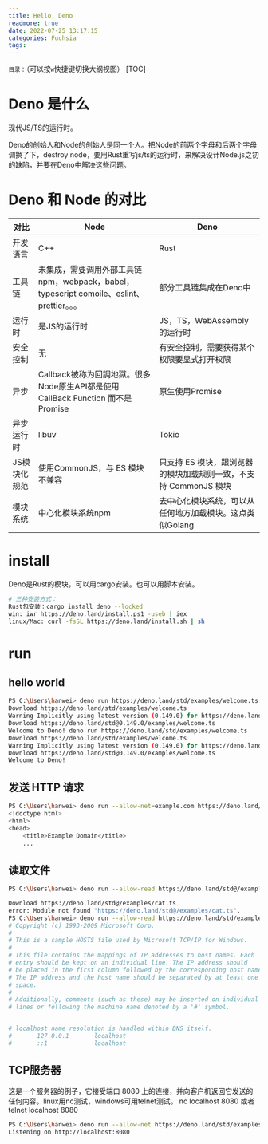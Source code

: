 ```yaml
---
title: Hello, Deno
readmore: true
date: 2022-07-25 13:17:15
categories: Fuchsia
tags:
---
```


`目录：`（可以按`w`快捷键切换大纲视图）
[TOC]

# Deno 是什么
现代JS/TS的运行时。

Deno的创始人和Node的创始人是同一个人。把Node的前两个字母和后两个字母调换了下，destroy node，要用Rust重写js/ts的运行时，来解决设计Node.js之初的缺陷，并要在Deno中解决这些问题。

# Deno 和 Node 的对比

|对比 | Node | Deno |
| --- | --- | --- |
| 开发语言 | C++ | Rust |
| 工具链 | 未集成，需要调用外部工具链npm，webpack，babel，typescript comoile、eslint、prettier。。。 | 部分工具链集成在Deno中 |
| 运行时 | 是JS的运行时 | JS，TS，WebAssembly的运行时 |
| 安全控制 | 无 | 有安全控制，需要获得某个权限要显式打开权限 |
| 异步 | Callback被称为回調地獄。很多Node原生API都是使用 CallBack Function 而不是 Promise | 原生使用Promise |
| 异步运行时 | libuv | Tokio |
| JS模块化规范 | 使用CommonJS，与 ES 模块不兼容|只支持 ES 模块，跟浏览器的模块加载规则一致，不支持 CommonJS 模块 |
| 模块系统 | 中心化模块系统npm | 去中心化模块系统，可以从任何地方加载模块。这点类似Golang |

# install

Deno是Rust的模块，可以用cargo安装。也可以用脚本安装。

```bash
# 三种安装方式：
Rust包安装：cargo install deno --locked
win: iwr https://deno.land/install.ps1 -useb | iex
linux/Mac: curl -fsSL https://deno.land/install.sh | sh
```

# run

## hello world

```bash
PS C:\Users\hanwei> deno run https://deno.land/std/examples/welcome.ts
Download https://deno.land/std/examples/welcome.ts
Warning Implicitly using latest version (0.149.0) for https://deno.land/std/examples/welcome.ts
Download https://deno.land/std@0.149.0/examples/welcome.ts
Welcome to Deno! deno run https://deno.land/std/examples/welcome.ts
Download https://deno.land/std/examples/welcome.ts
Warning Implicitly using latest version (0.149.0) for https://deno.land/std/examples/welcome.ts
Download https://deno.land/std@0.149.0/examples/welcome.ts
Welcome to Deno!
```

## 发送 HTTP 请求
```bash
PS C:\Users\hanwei> deno run --allow-net=example.com https://deno.land/std/examples/curl.ts https://example.com
<!doctype html>
<html>
<head>
    <title>Example Domain</title>
    ...
```

## 读取文件
```bash
PS C:\Users\hanwei> deno run --allow-read https://deno.land/std@/examples/cat.ts "C:\Windows\System32\Drivers\etc\hosts"

Download https://deno.land/std@/examples/cat.ts
error: Module not found "https://deno.land/std@/examples/cat.ts".
PS C:\Users\hanwei> deno run --allow-read https://deno.land/std/examples/cat.ts "C:\Windows\System32\Drivers\etc\hosts"
# Copyright (c) 1993-2009 Microsoft Corp.
#
# This is a sample HOSTS file used by Microsoft TCP/IP for Windows.
#
# This file contains the mappings of IP addresses to host names. Each
# entry should be kept on an individual line. The IP address should
# be placed in the first column followed by the corresponding host name.
# The IP address and the host name should be separated by at least one
# space.
#
# Additionally, comments (such as these) may be inserted on individual
# lines or following the machine name denoted by a '#' symbol.


# localhost name resolution is handled within DNS itself.
#       127.0.0.1       localhost
#       ::1             localhost
```

## TCP服务器
这是一个服务器的例子，它接受端口 8080 上的连接，并向客户机返回它发送的任何内容。linux用nc测试，windows可用telnet测试。 nc localhost 8080 或者 telnet localhost 8080

```bash
PS C:\Users\hanwei> deno run --allow-net https://deno.land/std/examples/echo_server.ts
Listening on http://localhost:8080

```

